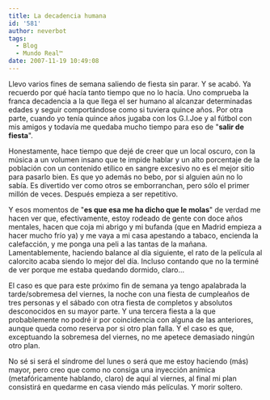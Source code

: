 ```yaml
---
title: La decadencia humana
id: '581'
author: neverbot
tags:
  - Blog
  - Mundo Real™
date: 2007-11-19 10:49:08
---
```


Llevo varios fines de semana saliendo de fiesta sin parar. Y se acabó. Ya recuerdo por qué hacía tanto tiempo que no lo hacía. Uno comprueba la franca decadencia a la que llega el ser humano al alcanzar determinadas edades y seguir comportándose como si tuviera quince años. Por otra parte, cuando yo tenía quince años jugaba con los G.I.Joe y al fútbol con mis amigos y todavía me quedaba mucho tiempo para eso de "**salir de fiesta**".

Honestamente, hace tiempo que dejé de creer que un local oscuro, con la música a un volumen insano que te impide hablar y un alto porcentaje de la población con un contenido etílico en sangre excesivo no es el mejor sitio para pasarlo bien. Es que yo además no bebo, por si alguien aún no lo sabía. Es divertido ver como otros se emborranchan, pero sólo el primer millón de veces. Después empieza a ser repetitivo.

Y esos momentos de "**es que esa me ha dicho que le molas**" de verdad me hacen ver que, efectivamente, estoy rodeado de gente con doce años mentales, hacen que coja mi abrigo y mi bufanda (que en Madrid empieza a hacer mucho frío ya) y me vaya a mi casa apestando a tabaco, encienda la calefacción, y me ponga una peli a las tantas de la mañana. Lamentablemente, haciendo balance al día siguiente, el rato de la película al calorcito acaba siendo lo mejor del día. Incluso contando que no la terminé de ver porque me estaba quedando dormido, claro...

El caso es que para este próximo fin de semana ya tengo apalabrada la tarde/sobremesa del viernes, la noche con una fiesta de cumpleaños de tres personas y el sábado con otra fiesta de completos y absolutos desconocidos en su mayor parte. Y una tercera fiesta a la que probablemente no podré ir por coincidencia con alguna de las anteriores, aunque queda como reserva por si otro plan falla. Y el caso es que, exceptuando la sobremesa del viernes, no me apetece demasiado ningún otro plan.

No sé si será el síndrome del lunes o será que me estoy haciendo (más) mayor, pero creo que como no consiga una inyección anímica (metafóricamente hablando, claro) de aquí al viernes, al final mi plan consistirá en quedarme en casa viendo más películas. Y morir soltero.